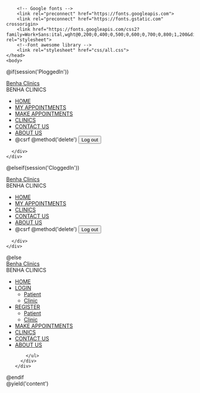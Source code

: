 <!DOCTYPE html>
<html lang="en">
    <head>
        <meta charset="UTF_8">
        <meta name="viewport" content="width=device-width, initial-scale-1.0">
        <title> Clinic Booking Site</title>
        <!--link rel="stylesheet" href="css/index.css"-->
        <link rel="stylesheet" href="/css/style.css">
        <!--Normalize css file -->
        <link rel="stylesheet" href="/css/normalize.css">
        
        <!-- Google fonts -->
        <link rel="preconnect" href="https://fonts.googleapis.com">
        <link rel="preconnect" href="https://fonts.gstatic.com" crossorigin>
        <link href="https://fonts.googleapis.com/css2?family=Work+Sans:ital,wght@0,200;0,400;0,500;0,600;0,700;0,800;1,200&display=swap" rel="stylesheet">
        <!--Font awesome library -->
        <link rel="stylesheet" href="css/all.css">
    </head>
    <body>
  @if(session('PloggedIn'))
  <nav>
    <div class="navbar">
        <i class='bx bx-menu'></i>
        <div class="logo"><a href="/">Benha Clinics</a></div>
        <div class="nav-links">
            <div class="sidebar-logo">
                <span class="logo-name">BENHA CLINICS</span>
                <i class='bx bx-x' ></i>
            </div>
        <ul class="links">
          <li><a href="/home">HOME</a></li>
          <li>
            <a href="/patient-appointment">MY APPOINTMENTS</a>
          </li>
          <li>
            <a href="/book">MAKE APPOINTMENTS</a>
          </li>
          <li><a href="/clinic-info">CLINICS</a></li>
          <li><a href="/contact">CONTACT US</a></li>
          <li><a href="/">ABOUT US</a></li>
          <li class="logout"> 
            <form action="{{ route('patient-login.destroy', session('id')) }}" method="post">
              @csrf
              @method('delete')
              <input type="submit" class="delete_butt_logout"  value="Log out">
            </form>
          </li>
        </ul>

      </div>
    </div>  
    
</nav>
  
@elseif(session('CloggedIn'))
<nav>
    <div class="navbar">
        <i class='bx bx-menu'></i>
        <div class="logo"><a href="/">Benha Clinics</a></div>
        <div class="nav-links">
            <div class="sidebar-logo">
                <span class="logo-name">BENHA CLINICS</span>
                <i class='bx bx-x' ></i>
            </div>
        <ul class="links">
          <li><a href="/home">HOME</a></li>
          <li>
            <a href="/clinic-appointment">MY APPOINTMENTS</a>
          </li>
          <li><a href="/clinic-info">CLINICS</a></li>
          <li><a href="/contact">CONTACT US</a></li>
          <li><a href="/">ABOUT US</a></li>
          <li class="logout"> 
          <form action="{{ route('patient-login.destroy', session('id_clinic')) }}" method="post">
          @csrf
          @method('delete')
          <input type="submit" class="delete_butt_logout"  value="Log out">
          </form>
        </li>
        </ul>

      </div>
    </div>  
</nav>
@else
<nav>
    <div class="navbar">
        <i class='bx bx-menu'></i>
        <div class="logo"><a href="/">Benha Clinics</a></div>
        <div class="nav-links">
            <div class="sidebar-logo">
                <span class="logo-name">BENHA CLINICS</span>
                <i class='bx bx-x' ></i>
            </div>
        <ul class="links">
          <li><a href="/home">HOME</a></li>
          <li>
            <a href="#">LOGIN</a>
            <i class='bx bxs-chevron-down htmlcss-arrow arrow  '></i>
            <ul class="htmlCss-sub-menu sub-menu">
              <li><a href="/patient-login">Patient</a></li>
              <li><a href="/clinic-login">Clinic</a></li>              
            </ul>
          </li>
          <li>
            <a href="#">REGISTER</a>
            <i class='bx bxs-chevron-down js-arrow arrow '></i>
            <ul class="js-sub-menu sub-menu">
              <li><a href="/patient-sign">Patient</a></li>
              <li><a href="/clinic-sign">Clinic</a></li>
            </ul>
          </li>
          <li>
            <a href="/book">MAKE APPOINTMENTS</a>
          </li>
          <li><a href="/clinic-info">CLINICS</a></li>
          <li><a href="/contact">CONTACT US</a></li>
          <li><a href="/">ABOUT US</a></li>

        </ul>
      </div>
    </div>  
</nav>
@endif
   
    
  <div class="img">
  @yield('content')
  </div>
 
<script src="/JS/script.js"></script>
</body>
</html>
